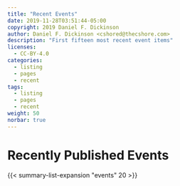 ```yaml
---
title: "Recent Events"
date: 2019-11-28T03:51:44-05:00
copyright: 2019 Daniel F. Dickinson
author: Daniel F. Dickinson <cshored@thecshore.com>
description: "First fifteen most recent event items"
licenses:
  - CC-BY-4.0
categories:
  - listing
  - pages
  - recent
tags:
  - listing
  - pages
  - recent
weight: 50
norbar: true
---
```


# Recently Published Events

{{< summary-list-expansion "events" 20 >}}
